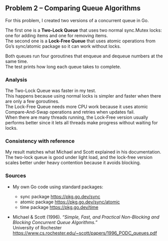## Problem 2 – Comparing Queue Algorithms

For this problem, I created two versions of a concurrent queue in Go.

The first one is a **Two-Lock Queue** that uses two normal sync.Mutex locks: one for adding items and one for removing items.  
The second one is a **Lock-Free Queue** that uses atomic operations from Go’s sync/atomic package so it can work without locks.

Both queues run four goroutines that enqueue and dequeue numbers at the same time.  
The test prints how long each queue takes to complete.

### Analysis
The Two-Lock Queue was faster in my test.  
This happens because using normal locks is simpler and faster when there are only a few goroutines.  
The Lock-Free Queue needs more CPU work because it uses atomic Compare-And-Swap operations and retries when updates fail.  
When there are many threads running, the Lock-Free version usually performs better since it lets all threads make progress without waiting for locks.

### Consistency with reference
My result matches what Michael and Scott explained in his documentation.  
The two-lock queue is good under light load, and the lock-free version scales better under heavy contention because it avoids blocking.

### Sources
- My own Go code using standard packages:  
  - sync package https://pkg.go.dev/sync  
  - atomic package https://pkg.go.dev/sync/atomic   
  - time package https://pkg.go.dev/time

- Michael & Scott (1996). *“Simple, Fast, and Practical Non-Blocking and Blocking Concurrent Queue Algorithms.”*  
  University of Rochester https://www.cs.rochester.edu/~scott/papers/1996_PODC_queues.pdf
